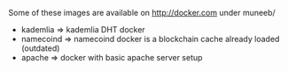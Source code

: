 Some of these images are available on http://docker.com under muneeb/

* kademlia =>  kademlia DHT docker 
* namecoind => namecoind docker is a blockchain cache already loaded (outdated)
* apache => docker with basic apache server setup
